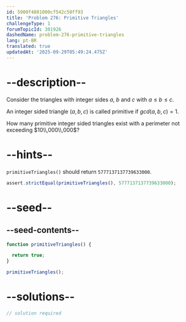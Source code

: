 ```yaml
---
id: 5900f4801000cf542c50ff93
title: 'Problem 276: Primitive Triangles'
challengeType: 1
forumTopicId: 301926
dashedName: problem-276-primitive-triangles
lang: pt-BR
translated: true
updatedAt: '2025-09-29T05:49:24.475Z'
---
```


# --description--

Consider the triangles with integer sides $a$, $b$ and $c$ with $a ≤ b ≤ c$.

An integer sided triangle $(a,b,c)$ is called primitive if $gcd(a,b,c) = 1$.

How many primitive integer sided triangles exist with a perimeter not exceeding $10\\,000\\,000$?

# --hints--

`primitiveTriangles()` should return `5777137137739633000`.

```js
assert.strictEqual(primitiveTriangles(), 5777137137739633000);
```

# --seed--

## --seed-contents--

```js
function primitiveTriangles() {

  return true;
}

primitiveTriangles();
```

# --solutions--

```js
// solution required
```
